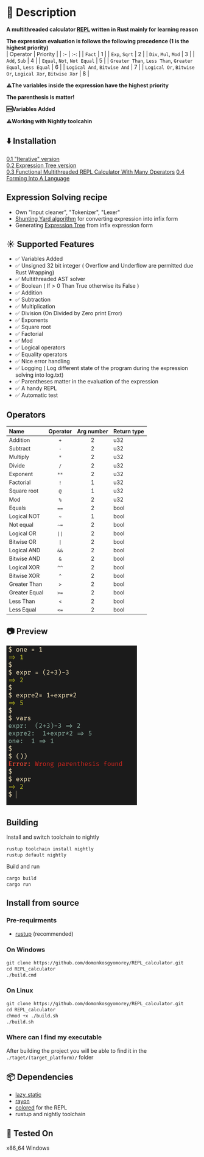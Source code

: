 # 📖 Description
**A multithreaded calculator [REPL](https://en.wikipedia.org/wiki/Read%E2%80%93eval%E2%80%93print_loop) written in Rust mainly for learning reason**<br>

**The expression evaluation is follows the following precedence (1 is the highest priority)**<br>
| Operator | Priority |
| :- | :-: |
| `Fact` | 1 |
| `Exp`, `Sqrt` | 2 |
| `Div`, `Mul`, `Mod` | 3 |
| `Add`, `Sub` | 4 |
| `Equal`, `Not`, `Not Equal` | 5 |
| `Greater Than`, `Less Than`, `Greater Equal`, `Less Equal` | 6 |
| `Logical And`, `Bitwise And` | 7 |
| `Logical Or`, `Bitwise Or`, `Logical Xor`, `Bitwise Xor` | 8 |

**⚠️The variables inside the expression have the highest priority**

**The parenthesis is matter!**<br>

**🆕Variables Added**<br>

**⚠️Working with Nightly toolcahin**<br>

## ⬇️ Installation
[0.1 "Iterative" version](https://github.com/domonkosgyomorey/REPL_calculator/releases/tag/0.1)<br>
[0.2 Expression Tree version](https://github.com/domonkosgyomorey/REPL_calculator/releases/tag/0.2)<br>
[0.3 Functional Multithreaded REPL Calculator With Many Operators](https://github.com/domonkosgyomorey/REPL_calculator/releases/tag/0.3)
[0.4 Forming Into A Language](https://github.com/domonkosgyomorey/REPL_calculator/releases/tag/0.4)

## Expression Solving recipe
- Own "Input cleaner", "Tokenizer", "Lexer"<br>
- [Shunting Yard algorithm](https://en.wikipedia.org/wiki/Shunting_yard_algorithm) for converting expression into infix form<br>
- Generating [Expression Tree](https://en.wikipedia.org/wiki/Binary_expression_tree) from infix expression form<br>

## ☀️ Supported Features
- ✅ Variables Added
- ✅ Unsigned 32 bit integer ( Overflow and Underflow are permitted due Rust Wrapping)
- ✅ Multithreaded AST solver
- ✅ Boolean ( If > 0 Than True otherwise its False )
- ✅ Addition
- ✅ Subtraction
- ✅ Multiplication
- ✅ Division (On Divided by Zero print Error)
- ✅ Exponents
- ✅ Square root
- ✅ Factorial
- ✅ Mod
- ✅ Logical operators
- ✅ Equality operators
- ✅ Nice error handling
- ✅ Logging ( Log different state of the program during the expression solving into log.txt)
- ✅ Parentheses matter in the evaluation of the expression
- ✅ A handy REPL
- ✅ Automatic test

## Operators
| Name | Operator | Arg number | Return type |
| :- | :-: | :-: | :- |
| Addition | `+` | 2 | u32 |
| Subtract | `-` | 2 | u32 |
| Multiply | `*` | 2 | u32 |
| Divide | `/` | 2 | u32 |
| Exponent | `**` | 2 | u32 |
| Factorial | `!` | 1 | u32 |
| Square root | `@` | 1 | u32 |
| Mod | `%` | 2 | u32 |
| Equals | `==` | 2 | bool |
| Logical NOT | `~` | 1 | bool |
| Not equal | `~=` | 2 | bool |
| Logical OR | `\|\|` | 2 | bool |
| Bitwise OR | `\|` | 2 | bool |
| Logical AND | `&&` | 2 | bool |
| Bitwise AND | `&` | 2 | bool |
| Logical XOR | `^^` | 2 | bool |
| Bitwise XOR | `^` | 2 | bool |
| Greater Than | `>` | 2 | bool |
| Greater Equal | `>=` | 2 | bool |
| Less Than | `<` | 2 | bool |
| Less Equal | `<=` | 2 | bool |

## 📷 Preview
![REPL preview](./previews/preview3.png)

## Building
Install and switch toolchain to nightly
```console
rustup toolchain install nightly
rustup default nightly

```

Build and run
```console
cargo build
cargo run
```

## Install from source

### Pre-requirments
- [rustup](https://www.rust-lang.org/tools/install) (recommended)

### On Windows
```console
git clone https://github.com/domonkosgyomorey/REPL_calculator.git
cd REPL_calculator
./build.cmd
```

### On Linux
```console
git clone https://github.com/domonkosgyomorey/REPL_calculator.git
cd REPL_calculator
chmod +x ./build.sh
./build.sh
```

### Where can I find my executable
After building the project you will be able to find it in the `./taget/(target_platform)/` folder<br> 

## 📦 Dependencies
- [lazy_static](https://crates.io/crates/lazy_static)
- [rayon](https://crates.io/crates/rayon)
- [colored](https://crates.io/crates/colored) for the REPL
- rustup and nightly toolchain

## 🧪 Tested On
x86_64 Windows
